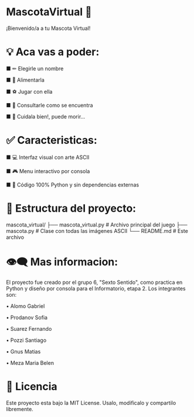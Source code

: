 # MascotaVirtual 🐶

¡Bienvenido/a a tu Mascota Virtual!


# 💡 Aca vas a poder:

■ ✏ Elegirle un nombre

■ 🥩 Alimentarla 

■ ⚽ Jugar con ella

■ 👀 Consultarle como se encuentra

■ 👻 Cuidala bien!, puede morir...



# ✅ Caracteristicas:

■ 💻 Interfaz visual con arte ASCII

■ 🎮 Menu interactivo por consola

■ 🐍 Código 100% Python y sin dependencias externas


# 📎 Estructura del proyecto:

mascota_virtual/ ├── mascota_virtual.py # Archivo principal del juego ├── mascota.py # Clase con todas las imágenes ASCII └── README.md # Este archivo


# 👁‍🗨 Mas informacion:

El proyecto fue creado por el grupo 6, "Sexto Sentido", como practica en Python y diseño por consola para el Informatorio, etapa 2. Los integrantes son:

• Alomo Gabriel

• Prodanov Sofia

• Suarez Fernando

• Pozzi Santiago

• Gnus Matias

• Meza Maria Belen


# 📄 Licencia

Este proyecto esta bajo la MIT License. Usalo, modificalo y compartilo libremente.
